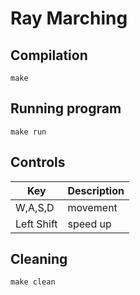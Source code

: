 # Ray Marching
## Compilation
`
make
`

## Running program
`
make run
`

## Controls
| Key        | Description |
| ---------- | ----------- |
| W,A,S,D    | movement    |
| Left Shift | speed up    |

## Cleaning
`
make clean
`
